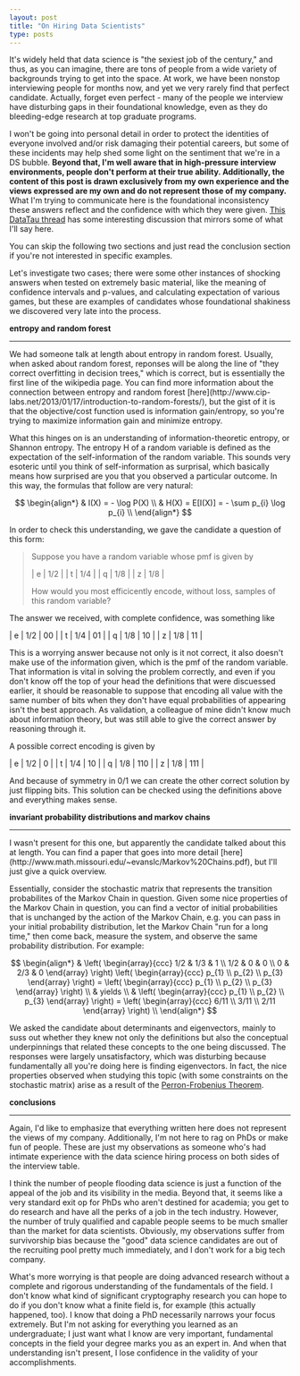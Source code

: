 ```yaml
---
layout: post
title: "On Hiring Data Scientists"
type: posts
---
```


It's widely held that data science is "the sexiest job of the century," and thus, as you can imagine, there are tons of people from a wide variety of backgrounds trying to get into the space. At work, we have been nonstop interviewing people for months now, and yet we very rarely find that perfect candidate. Actually, forget even perfect - many of the people we interview have disturbing gaps in their foundational knowledge, even as they do bleeding-edge research at top graduate programs.

I won't be going into personal detail in order to protect the identities of everyone involved and/or risk damaging their potential careers, but some of these incidents may help shed some light on the sentiment that we're in a DS bubble. **Beyond that, I'm well aware that in high-pressure interview environments, people don't perform at their true ability. Additionally, the content of this post is drawn exclusively from my own experience and the views expressed are my own and do not represent those of my company.** What I'm trying to communicate here is the foundational inconsistency these answers reflect and the confidence with which they were given. [This DataTau thread](http://www.datatau.com/item?id=6758) has some interesting discussion that mirrors some of what I'll say here.

You can skip the following two sections and just read the conclusion section if you're not interested in specific examples.

Let's investigate two cases; there were some other instances of shocking answers when tested on extremely basic material, like the meaning of confidence intervals and p-values, and calculating expectation of various games, but these are examples of candidates whose foundational shakiness we discovered very late into the process.

**entropy and random forest**
<hr>
We had someone talk at length about entropy in random forest. Usually, when asked about random forest, reponses will be along the line of "they correct overfitting in decision trees," which is correct, but is essentially the first line of the wikipedia page. You can find more information about the connection between entropy and random forest [here](http://www.cip-labs.net/2013/01/17/introduction-to-random-forests/), but the gist of it is that the objective/cost function used is information gain/entropy, so you're trying to maximize information gain and minimize entropy.

What this hinges on is an understanding of information-theoretic entropy, or Shannon entropy. The entropy H of a random variable is defined as the expectation of the self-information of the random variable. This sounds very esoteric until you think of self-information as surprisal, which basically means how surprised are you that you observed a particular outcome. In this way, the formulas that follow are very natural:

$$
\begin{align*}
  & I(X) = - \log P(X) \\
  & H(X) = E[I(X)] = - \sum p_{i} \log p_{i} \\
\end{align*}
$$

In order to check this understanding, we gave the candidate a question of this form:

>Suppose you have a random variable whose pmf is given by
>
>| e | 1/2 |
>| t | 1/4 |
>| q | 1/8 |
>| z | 1/8 |
>
>How would you most efficicently encode, without loss, samples of this random variable?

The answer we received, with complete confidence, was something like

| e | 1/2 | 00 |
| t | 1/4 | 01 |
| q | 1/8 | 10 |
| z | 1/8 | 11 |

This is a worrying answer because not only is it not correct, it also doesn't make use of the information given, which is the pmf of the random variable. That information is vital in solving the problem correctly, and even if you don't know off the top of your head the definitions that were discuessed earlier, it should be reasonable to suppose that encoding all value with the same number of bits when they don't have equal probabilities of appearing isn't the best approach. As validation, a colleague of mine didn't know much about information theory, but was still able to give the correct answer by reasoning through it.

A possible correct encoding is given by

| e | 1/2 | 0 |
| t | 1/4 | 10 |
| q | 1/8 | 110 |
| z | 1/8 | 111 |

And because of symmetry in 0/1 we can create the other correct solution by just flipping bits. This solution can be checked using the definitions above and everything makes sense.

**invariant probability distributions and markov chains**
<hr>
I wasn't present for this one, but apparently the candidate talked about this at length. You can find a paper that goes into more detail [here](http://www.math.missouri.edu/~evanslc/Markov%20Chains.pdf), but I'll just give a quick overview.

Essentially, consider the stochastic matrix that represents the transition probabilites of the Markov Chain in question. Given some nice properties of the Markov Chain in question, you can find a vector of initial probabilities that is unchanged by the action of the Markov Chain, e.g. you can pass in your initial probability distribution, let the Markov Chain "run for a long time," then come back, measure the system, and observe the same probability distribution. For example:

$$
\begin{align*}
  & \left( \begin{array}{ccc}
1/2 & 1/3 & 1 \\
1/2 & 0 & 0 \\
0 & 2/3 & 0 \end{array} \right) \left( \begin{array}{ccc}
p_{1} \\
p_{2} \\
p_{3} \end{array} \right) = \left( \begin{array}{ccc}
p_{1} \\
p_{2} \\
p_{3} \end{array} \right) \\
  & yields \\
  & \left( \begin{array}{ccc}
p_{1} \\
p_{2} \\
p_{3} \end{array} \right) = \left( \begin{array}{ccc}
6/11 \\
3/11 \\
2/11 \end{array} \right) \\
\end{align*}
$$

We asked the candidate about determinants and eigenvectors, mainly to suss out whether they knew not only the definitions but also the conceptual underpinnings that related these concepts to the one being discussed. The responses were largely unsatisfactory, which was disturbing because fundamentally all you're doing here is finding eigenvectors. In fact, the nice properties observed when studying this topic (with some constraints on the stochastic matrix) arise as a result of the [Perron-Frobenius Theorem](http://en.wikipedia.org/wiki/Perron%E2%80%93Frobenius_theorem).

**conclusions**
<hr>
Again, I'd like to emphasize that everything written here does not represent the views of my company. Additionally, I'm not here to rag on PhDs or make fun of people. These are just my observations as someone who's had intimate experience with the data science hiring process on both sides of the interview table.

I think the number of people flooding data science is just a function of the appeal of the job and its visibility in the media. Beyond that, it seems like a very standard exit op for PhDs who aren't destined for academia; you get to do research and have all the perks of a job in the tech industry. However, the number of truly qualified and capable people seems to be much smaller than the market for data scientists. Obviously, my observations suffer from survivorship bias because the "good" data science candidates are out of the recruiting pool pretty much immediately, and I don't work for a big tech company.

What's more worrying is that people are doing advanced research without a complete and rigorous understanding of the fundamentals of the field. I don't know what kind of significant cryptography research you can hope to do if you don't know what a finite field is, for example (this actually happened, too). I know that doing a PhD necessarily narrows your focus extremely. But I'm not asking for everything you learned as an undergraduate; I just want what I know are very important, fundamental concepts in the field your degree marks you as an expert in. And when that understanding isn't present, I lose confidence in the validity of your accomplishments.
